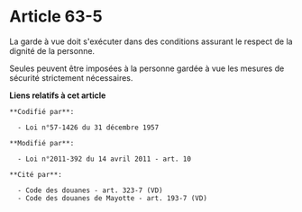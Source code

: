 # Article 63-5

La garde à vue doit s'exécuter dans des conditions assurant le respect de la dignité de la personne. 

Seules peuvent être imposées à la personne gardée à vue les mesures de sécurité strictement nécessaires.

**Liens relatifs à cet article**

	**Codifié par**:

	  - Loi n°57-1426 du 31 décembre 1957

	**Modifié par**:

	  - Loi n°2011-392 du 14 avril 2011 - art. 10

	**Cité par**:

	  - Code des douanes - art. 323-7 (VD)
	  - Code des douanes de Mayotte - art. 193-7 (VD)
